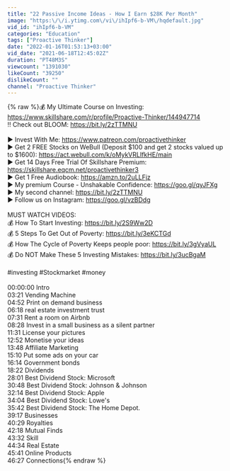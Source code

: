 ```yaml
---
title: "22 Passive Income Ideas - How I Earn $28K Per Month"
image: "https:\/\/i.ytimg.com\/vi\/ihIpf6-b-VM\/hqdefault.jpg"
vid_id: "ihIpf6-b-VM"
categories: "Education"
tags: ["Proactive Thinker"]
date: "2022-01-16T01:53:13+03:00"
vid_date: "2021-06-18T12:45:02Z"
duration: "PT48M3S"
viewcount: "1391030"
likeCount: "39250"
dislikeCount: ""
channel: "Proactive Thinker"
---
```

{% raw %}💰 My Ultimate Course on Investing: <a rel="nofollow" target="blank" href="https://www.skillshare.com/r/profile/Proactive-Thinker/144947714">https://www.skillshare.com/r/profile/Proactive-Thinker/144947714</a><br />‼️ Check out BLOOM: <a rel="nofollow" target="blank" href="https://bit.ly/2zTTMNU">https://bit.ly/2zTTMNU</a><br /><br />▶️ Invest With Me: <a rel="nofollow" target="blank" href="https://www.patreon.com/proactivethinker">https://www.patreon.com/proactivethinker</a><br />▶️ Get 2 FREE Stocks on WeBull (Deposit $100 and get 2 stocks valued up to $1600): <a rel="nofollow" target="blank" href="https://act.webull.com/k/oMykVRLIfkHE/main">https://act.webull.com/k/oMykVRLIfkHE/main</a><br />▶️ Get 14 Days Free Trial Of Skillshare Premium: <a rel="nofollow" target="blank" href="https://skillshare.eqcm.net/proactivethinker3">https://skillshare.eqcm.net/proactivethinker3</a><br />▶️ Get 1 Free Audiobook: <a rel="nofollow" target="blank" href="https://amzn.to/2uLLFjz">https://amzn.to/2uLLFjz</a><br />▶️ My premium Course - Unshakable Confidence: <a rel="nofollow" target="blank" href="https://goo.gl/qyJFXg">https://goo.gl/qyJFXg</a><br />▶️ My second channel: <a rel="nofollow" target="blank" href="https://bit.ly/2zTTMNU">https://bit.ly/2zTTMNU</a><br />▶️ Follow us on Instagram: <a rel="nofollow" target="blank" href="https://goo.gl/vzBDdg">https://goo.gl/vzBDdg</a><br /><br />MUST WATCH VIDEOS:<br />💰 How To Start Investing: <a rel="nofollow" target="blank" href="https://bit.ly/2S9Ww2D">https://bit.ly/2S9Ww2D</a><br />💰 5 Steps To Get Out of Poverty: <a rel="nofollow" target="blank" href="https://bit.ly/3eKCTGd">https://bit.ly/3eKCTGd</a><br />💰 How The Cycle of Poverty Keeps people poor: <a rel="nofollow" target="blank" href="https://bit.ly/3gVyaUL">https://bit.ly/3gVyaUL</a><br />💰 Do NOT Make These 5 Investing Mistakes: <a rel="nofollow" target="blank" href="https://bit.ly/3ucBgaM">https://bit.ly/3ucBgaM</a><br /><br />#investing #Stockmarket #money<br /><br />00:00:00 Intro<br />03:21 Vending Machine<br />04:52 Print on demand business<br />06:18 real estate investment trust<br />07:31 Rent a room on Airbnb<br />08:28 Invest in a small business as a silent partner<br />11:31 License your pictures<br />12:52 Monetise your ideas<br />13:48 Affiliate Marketing<br />15:10 Put some ads on your car<br />16:14 Government bonds<br />18:22 Dividends<br />28:01 Best Dividend Stock: Microsoft<br />30:48  Best Dividend Stock: Johnson &amp; Johnson <br />32:14 Best Dividend Stock: Apple<br />34:04 Best Dividend Stock: Lowe's<br />35:42 Best Dividend Stock: The Home Depot.<br />39:17 Businesses<br />40:29 Royalties<br />42:18 Mutual Finds<br />43:32 Skill<br />44:34 Real Estate<br />45:41 Online Products <br />46:27 Connections{% endraw %}
